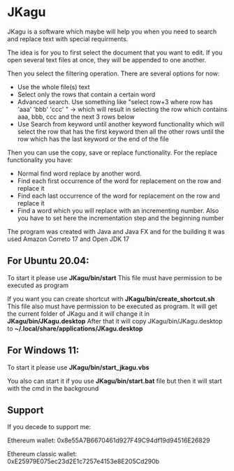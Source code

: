 # JKagu

JKagu is a software which maybe will help you when you need to search and replace text with special requirments.

 <p>The idea is for you to first select the document that you want to edit. If you open several text files at once, they will be appended to one another.</p>

<p>Then you select the filtering operation. There are several options for now:</p>
<ul>
  <li>Use the whole file(s) text</li>
  <li>Select only the rows that contain a certain word</li>
  <li>Advanced search. Use something like "select row+3 where row has 'aaa' 'bbb' 'ccc' " -> which will result in selecting the row which contains aaa, bbb, ccc and the next 3 rows below</li>
  <li>Use Search from keyword until another keyword functionality which will select the row that has the first keyword then all the other rows until the row which has the last keyword or the end of the file</li>
</ul>

<p>Then you can use the copy, save or replace functionality. For the replace functionality you have:</p>
<ul>
  <li>Normal find word replace by another word.</li>
  <li>Find each first occurrence of the word for replacement on the row and replace it</li>
  <li>Find each last occurrence of the word for replacement on the row and replace it</li>
  <li>Find a word which you will replace with an incrementing number. Also you have to set here the incrementation step and the beginning number</li>
</ul>
The program was created with Java and Java FX and for the building it was used Amazon Correto 17 and Open JDK 17


<h2>For Ubuntu 20.04:</h2>
<p>
 To start it please use <b>JKagu/bin/start</b>
This file must have permission to be executed as program

 If you want you can create shortcut with <b>JKagu/bin/create_shortcut.sh</b>
This file also must have permission to be executed as program.
 It will get the current folder of JKagu and it will change it in <b>JKagu/bin/JKagu.desktop</b>
 After that it will copy JKagu/bin/JKagu.desktop to <b>~/.local/share/applications/JKagu.desktop</b>
</p>

<h2>For Windows 11:</h2>
<p>
 To start it please use <b>JKagu/bin/start_jkagu.vbs</b>

 You also can start it if you use <b>JKagu/bin/start.bat</b> file but then it will start with the cmd in
the background
</p>

<h2>Support</h2>
<p>If you decede to support me:</p>
<p>
Ethereum wallet:  0x8e55A7B6670461d927F49C94df19d94516E26829
</p> 
<p>
Ethereum classic wallet: 0xE25979E075ec23d2E1c7257e4153e8E205Cd290b
</p>
